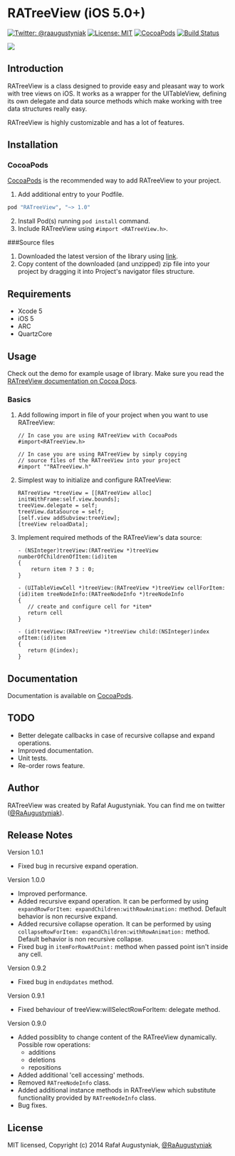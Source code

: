 RATreeView (iOS 5.0+) 
==============
[![Twitter: @raaugustyniak](https://img.shields.io/badge/contact-@raaugustyniak-blue.svg?style=flat)](https://twitter.com/raaugustyniak)
[![License: MIT](https://img.shields.io/badge/license-MIT-blue.svg?style=flat)](https://github.com/Augustyniak/RATreeView/blob/master/LICENCE.md)
[![CocoaPods](https://img.shields.io/cocoapods/v/RATreeView.svg?style=flat)](https://github.com/Augustyniak/RATreeView)
[![Build Status](https://img.shields.io/travis/Augustyniak/RATreeView.svg?style=flat)](https://travis-ci.org/Augustyniak/RATreeView)

[![](https://raw.github.com/Augustyniak/RATreeView/master/Screens/animation.gif)](https://raw.github.com/Augustyniak/RATreeView/master/Screens/animation.gif)



Introduction
-----------------

RATreeView is a class designed to provide easy and pleasant way to work with tree views on iOS. It works as a wrapper for the UITableView, defining its own delegate and data source methods which make working with tree data structures really easy.

RATreeView is highly customizable and has a lot of features. 


Installation
-----------------

### CocoaPods

[CocoaPods](http://www.cocoapods.org) is the recommended way to add RATreeView to your project.

1. Add additional entry to your Podfile.

  ```ruby
  pod "RATreeView", "~> 1.0"
  ```

2. Install  Pod(s) running `pod install` command.
3. Include RATreeView using `#import <RATreeView.h>`.

###Source files

1. Downloaded the latest version of the library using [link](https://github.com/Augustyniak/RATreeView/archive/master.zip).
2. Copy content of the downloaded (and unzipped) zip file into your project by dragging it into Project's navigator files structure. 



Requirements
-----------------


* Xcode 5
* iOS 5
* ARC
* QuartzCore


Usage
-----------------


Check out the demo for example usage of library. Make sure you read the [RATreeView documentation on Cocoa Docs](http://cocoadocs.org/docsets/RATreeView/1.0.1).


### Basics

1. Add following import in file of your project when you want to use RATreeView:
 
   ```objc
   // In case you are using RATreeView with CocoaPods
   #import<RATreeView.h>
   ```
      
   ```objc
   // In case you are using RATreeView by simply copying 
   // source files of the RATreeView into your project
   #import ""RATreeView.h"
   ``` 
 
2. Simplest way to initialize and configure RATreeView:

   ```objc
   RATreeView *treeView = [[RATreeView alloc] initWithFrame:self.view.bounds];
   treeView.delegate = self;
   treeView.dataSource = self;       
   [self.view addSubview:treeView];
   [treeView reloadData];
   ```
         
3. Implement required methods of the RATreeView's data source:
 
   ```objc
   - (NSInteger)treeView:(RATreeView *)treeView numberOfChildrenOfItem:(id)item
   {
       return item ? 3 : 0;
   }
   ```

   ```objc
   - (UITableViewCell *)treeView:(RATreeView *)treeView cellForItem:(id)item treeNodeInfo:(RATreeNodeInfo *)treeNodeInfo
   {
      // create and configure cell for *item*
      return cell
   }
   ```

   ```objc
   - (id)treeView:(RATreeView *)treeView child:(NSInteger)index ofItem:(id)item
   {
      return @(index);
   }
   ```

Documentation
-----------------

Documentation is available on [CocoaPods](http://cocoadocs.org/docsets/RATreeView/1.0.1).

TODO
-----------------

- Better delegate callbacks in case of recursive collapse and expand operations.
- Improved documentation.
- Unit tests.
- Re-order rows feature.
  
Author
-----------------

RATreeView was created by Rafał Augustyniak. You can find me on twitter ([@RaAugustyniak](https://twitter.com/RaAugustyniak)).


Release Notes 
-----------------

Version 1.0.1
- Fixed bug in recursive expand operation.

Version 1.0.0

- Improved performance.
- Added recursive expand operation. It can be performed by using `expandRowForItem: expandChildren:withRowAnimation:` method. Default behavior is non recursive expand.
- Added recursive collapse operation. It can be performed by using `collapseRowForItem: expandChildren:withRowAnimation:` method. Default behavior is non recursive collapse.
- Fixed bug in `itemForRowAtPoint:` method when passed point isn't inside any cell.

Version 0.9.2

- Fixed bug in `endUpdates` method.

Version 0.9.1

- Fixed behaviour of treeView:willSelectRowForItem: delegate method.

Version 0.9.0

- Added possiblity to change content of the RATreeView dynamically. Possible row operations:
	- additions 
	- deletions 
    - repositions
- Added additional 'cell accessing' methods.
- Removed `RATreeNodeInfo` class.
- Added additional instance methods in RATreeView which substitute functionality provided by `RATreeNodeInfo` class.
- Bug fixes.

License
-----------------

MIT licensed, Copyright (c) 2014 Rafał Augustyniak, [@RaAugustyniak](http://twitter.com/RaAugustyniak)

